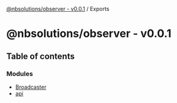 [@nbsolutions/observer - v0.0.1](README.md) / Exports

# @nbsolutions/observer - v0.0.1

## Table of contents

### Modules

- [Broadcaster](modules/broadcaster.md)
- [api](modules/api.md)
